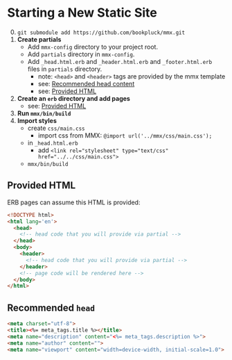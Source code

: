 # Starting a New Static Site

0. `git submodule add https://github.com/bookpluck/mmx.git`
0. __Create partials__
   - Add `mmx-config` directory to your project root.
   - Add `partials` directory in `mmx-config`.
   - Add `_head.html.erb` and `_header.html.erb` and `_footer.html.erb` files in `partials` directory. 
      - note: `<head>` and `<header>` tags are provided by the mmx template
      - see: [Recommended head content](#recommended-head)
      - see: [Provided HTML](#provided-html)
0. __Create an `erb` directory and add pages__
   - see: [Provided HTML](#provided-html)
0. __Run `mmx/bin/build`__
0. __Import styles__
   - create `css/main.css`
     - import css from MMX: `@import url('../mmx/css/main.css');`
   - in `_head.html.erb`
     - add `<link rel="stylesheet" type="text/css" href="../../css/main.css">`
   - `mmx/bin/build`

## Provided HTML

ERB pages can assume this HTML is provided:

```html
<!DOCTYPE html>
<html lang='en'>
  <head>
    <!-- head code that you will provide via partial -->    
  </head>
  <body>
    <header>
      <!-- head code that you will provide via partial -->    
    </header>
    <!-- page code will be rendered here -->    
  </body>
</html>
```
 
## Recommended `head`

```html
<meta charset="utf-8">
<title><%= meta_tags.title %></title>
<meta name="description" content="<%= meta_tags.description %>">
<meta name="author" content="">
<meta name="viewport" content="width=device-width, initial-scale=1.0">
```
